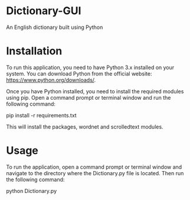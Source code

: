# Dictionary-GUI
An English dictionary built using Python

# Installation
To run this application, you need to have Python 3.x installed on your system. You can download Python from the official website: https://www.python.org/downloads/.

Once you have Python installed, you need to install the required modules using pip. Open a command prompt or terminal window and run the following command:

pip install -r requirements.txt

This will install the packages, wordnet and scrolledtext modules.

# Usage
To run the application, open a command prompt or terminal window and navigate to the directory where the Dictionary.py file is located. Then run the following command:

python Dictionary.py
